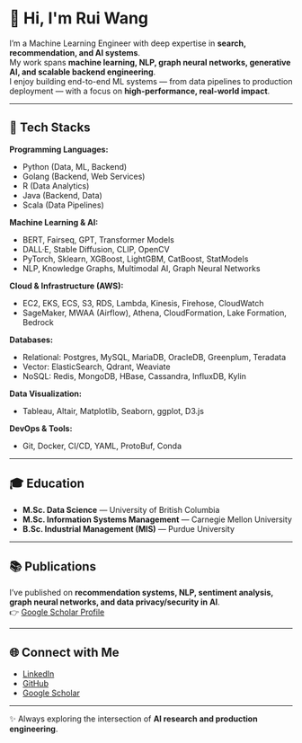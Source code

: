 # 👋 Hi, I'm Rui Wang  

I’m a Machine Learning Engineer with deep expertise in **search, recommendation, and AI systems**.  
My work spans **machine learning, NLP, graph neural networks, generative AI, and scalable backend engineering**.  
I enjoy building end-to-end ML systems — from data pipelines to production deployment — with a focus on **high-performance, real-world impact**.  

---

## 🔧 Tech Stacks  

**Programming Languages:**  
- Python (Data, ML, Backend)  
- Golang (Backend, Web Services)  
- R (Data Analytics)  
- Java (Backend, Data)  
- Scala (Data Pipelines)  

**Machine Learning & AI:**  
- BERT, Fairseq, GPT, Transformer Models  
- DALL·E, Stable Diffusion, CLIP, OpenCV  
- PyTorch, Sklearn, XGBoost, LightGBM, CatBoost, StatModels  
- NLP, Knowledge Graphs, Multimodal AI, Graph Neural Networks  

**Cloud & Infrastructure (AWS):**  
- EC2, EKS, ECS, S3, RDS, Lambda, Kinesis, Firehose, CloudWatch  
- SageMaker, MWAA (Airflow), Athena, CloudFormation, Lake Formation, Bedrock  

**Databases:**  
- Relational: Postgres, MySQL, MariaDB, OracleDB, Greenplum, Teradata  
- Vector: ElasticSearch, Qdrant, Weaviate  
- NoSQL: Redis, MongoDB, HBase, Cassandra, InfluxDB, Kylin  

**Data Visualization:**  
- Tableau, Altair, Matplotlib, Seaborn, ggplot, D3.js  

**DevOps & Tools:**  
- Git, Docker, CI/CD, YAML, ProtoBuf, Conda  

---

## 🎓 Education  

- **M.Sc. Data Science** — University of British Columbia  
- **M.Sc. Information Systems Management** — Carnegie Mellon University  
- **B.Sc. Industrial Management (MIS)** — Purdue University  

---

## 📚 Publications  

I’ve published on **recommendation systems, NLP, sentiment analysis, graph neural networks, and data privacy/security in AI**.  
👉 [Google Scholar Profile](https://scholar.google.com/citations?user=fIf1oaMAAAAJ)  

---

## 🌐 Connect with Me  

- [LinkedIn](http://www.linkedin.com/in/ruiwang2)  
- [GitHub](https://github.com/wang-rui)  
- [Google Scholar](https://scholar.google.com/citations?user=fIf1oaMAAAAJ)  

---
✨ Always exploring the intersection of **AI research and production engineering**.
